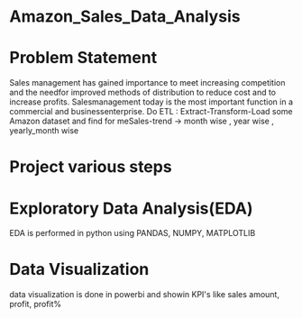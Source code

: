 # Amazon_Sales_Data_Analysis
# Problem Statement
Sales management has gained importance to meet increasing competition and the needfor improved methods of distribution to reduce cost and to increase profits. Salesmanagement today is the most important function in a commercial and businessenterprise.
Do ETL : Extract-Transform-Load some Amazon dataset and find for meSales-trend -> month wise , year wise , yearly_month wise
# Project various steps
# Exploratory  Data Analysis(EDA)
EDA is performed in python using PANDAS, NUMPY, MATPLOTLIB
# Data Visualization 
data visualization is done in powerbi and showin KPI's like sales amount, profit, profit%
